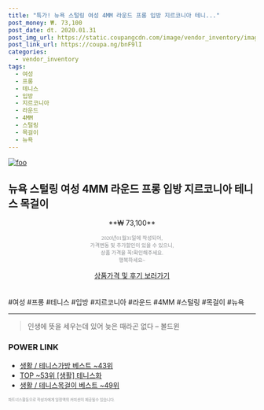 ```yaml
--- 
title: "특가! 뉴욕 스털링 여성 4MM 라운드 프롱 입방 지르코니아 테니..." 
post_money: ₩. 73,100 
post_date: dt. 2020.01.31 
post_img_url: https://static.coupangcdn.com/image/vendor_inventory/images/2019/03/27/23/6/61494554-3053-402b-b53d-8d73af359cd0.jpg 
post_link_url: https://coupa.ng/bnF9lI 
categories: 
  - vendor_inventory 
tags: 
  - 여성 
  - 프롱 
  - 테니스 
  - 입방 
  - 지르코니아 
  - 라운드 
  - 4MM 
  - 스털링 
  - 목걸이 
  - 뉴욕 
--- 
```

[![foo](https://static.coupangcdn.com/image/vendor_inventory/images/2019/03/27/23/6/61494554-3053-402b-b53d-8d73af359cd0.jpg)](https://coupa.ng/bnF9lI) 

## 뉴욕 스털링 여성 4MM 라운드 프롱 입방 지르코니아 테니스 목걸이 
<p style="text-align: center;">**₩ 73,100**</p> 
<p style="text-align: center;"><span style="color: #898c8f; font-family: Georgia,Times,serif; font-size: 0.75em;">2020년01월31일에 작성되어, <br>가격변동 및 추가할인이 있을 수 있으니,<br> 상품 가격을 꼭!확인해주세요.<br>행복하세요~</span> 
</p>	 
<div markdown="0" style="text-align: center;"><a href="https://coupa.ng/bnF9lI" class="btn btn--success">상품가격 및 후기 보러가기</a></div> 
<br><br> 
  #여성 #프롱 #테니스 #입방 #지르코니아 #라운드 #4MM #스털링 #목걸이 #뉴욕 
<hr> 

> 인생에 뜻을 세우는데 있어 늦은 때라곤 없다 – 볼드윈 


### POWER LINK

* <a href="https://blog.naver.com/santokki14/221784796612" target="_blank">생활 / 테니스가방 베스트 ~43위</a>
* <a href="https://blog.naver.com/fasyy4321/221779933888" target="_blank"> TOP ~53위 [생활] 테니스화</a>
* <a href="https://blog.naver.com/santokki14/221790896952" target="_blank">생활 / 테니스목걸이 베스트 ~49위</a>

<span style="color: #898c8f; font-family: Georgia,Times,serif; font-size: 0.55em;">파트너스활동으로 작성자에게 일정액의 커미션이 제공될수 있습니다.</span> 
